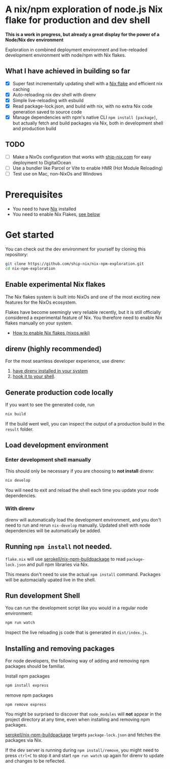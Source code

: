 # A nix/npm exploration of node.js Nix flake for production and dev shell

**This is a work in progress, but already a great display for the power of a Node/Nix dev environment**

Exploration in combined deployment environment and live-reloaded development environment with node/npm with Nix flakes.

## What I have achieved in building so far

- [x] Super fast incrementally updating shell with a [Nix flake](https://nixos.wiki/wiki/Flakes) and efficient nix caching
- [x] Auto-reloading nix dev shell with direnv
- [x] Simple live-reloading with esbuild
- [x] Read package-lock.json, and build with nix, with no extra Nix code generation saved to source code
- [x] Manage dependencies with npm's native CLI `npm install [package]`, but actually fetch and build packages via Nix, both in development shell and production build

## TODO

- [ ] Make a NixOs configuration that works with [ship-nix.com](https://ship-nix.com) for easy deployment to DigitalOcean
- [ ] Use a bundler like Parcel or Vite to enable HMR (Hot Module Reloading)
- [ ] Test use on Mac, non-NixOs and Windows

# Prerequisites

- You need to have [Nix](https://nixos.org/download.html#download-nix) installed
- You need to enable Nix Flakes, [see below](#)

# Get started

You can check out the dev environment for yourself by cloning this repository:

```bash
git clone https://github.com/ship-nix/nix-npm-exploration.git
cd nix-npm-exploration
```

## Enable experimental Nix flakes

The Nix flakes system is built into NixOs and one of the most exciting new features for the NixOs ecosystem.

Flakes have become seemingly very reliable recently, but it is still officially considered a experimental feature of Nix. You therefore need to enable Nix flakes manually on your system.

- [How to enable Nix flakes (nixos.wiki)](https://nixos.wiki/wiki/Flakes#Enable_flakes)

## direnv (highly recommended)

For the most seamless developer experience, use direnv:

1. [have direnv installed in your system](https://direnv.net/docs/installation.html)
2. [hook it to your shell](https://direnv.net/docs/hook.html).

## Generate production code locally

If you want to see the generated code, run

```bash
nix build
```

If the build went well, you can inspect the output of a production build in the `result` folder.

## Load development environment

### Enter development shell manually

This should only be necessary if you are choosing to **not install** direnv:

```bash
nix develop
```

You will need to exit and reload the shell each time you update your node dependencies.

### With direnv

direnv will automatically load the development environment, and you don't need to run and rerun `nix-develop` manually. Updated shell with node dependencies will be automatically be added.

## Running `npm install` not needed.

`flake.nix` will use [serokell/nix-npm-buildpackage](https://github.com/serokell/nix-npm-buildpackage) to read `package-lock.json` and pull npm libraries via Nix.

This means don't need to use the actual `npm install` command. Packages will be automacially upated live in the shell.

## Run development Shell

You can run the development script like you would in a regular node environment:

```bash
npm run watch
```

Inspect the live reloading js code that is generated in `dist/index.js`.

## Installing and removing packages

For node developers, the following way of adding and removing npm packages should be familiar.

Install npm packages

```bash
npm install express
```

remove npm packages

```
npm remove express
```

You might be surprised to discover that `node_modules` will **not** appear in the project directory at any time, even when installing and removing npm packages.

[serokell/nix-npm-buildpackage](https://github.com/serokell/nix-npm-buildpackage) targets `package-lock.json` and fetches the packages via Nix.

If the dev server is running during `npm install/remove`, you might need to press `ctrl+C` to stop it and start `npm run watch` up again for direnv to update and changes to be reflected.
